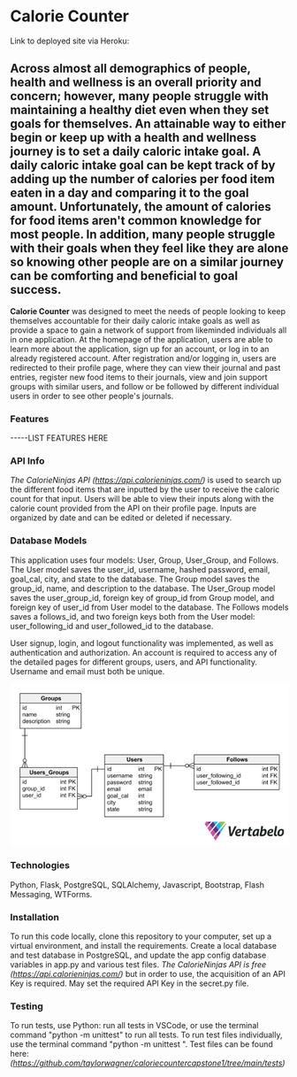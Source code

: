 # Calorie Counter

Link to deployed site via Heroku:

## Across almost all demographics of people, health and wellness is an overall priority and concern; however, many people struggle with maintaining a healthy diet even when they set goals for themselves. An attainable way to either begin or keep up with a health and wellness journey is to set a daily caloric intake goal. A daily caloric intake goal can be kept track of by adding up the number of calories per food item eaten in a day and comparing it to the goal amount. Unfortunately, the amount of calories for food items aren't common knowledge for most people. In addition, many people struggle with their goals when they feel like they are alone so knowing other people are on a similar journey can be comforting and beneficial to goal success.

**Calorie Counter** was designed to meet the needs of people looking to keep themselves accountable for their daily caloric intake goals as well as provide a space to gain a network of support from likeminded individuals all in one application. At the homepage of the application, users are able to learn more about the application, sign up for an account, or log in to an already registered account. After registration and/or logging in, users are redirected to their profile page, where they can view their journal and past entries, register new food items to their journals, view and join support groups with similar users, and follow or be followed by different individual users in order to see other people's journals.

### Features

-----LIST FEATURES HERE

### API Info

*The CalorieNinjas API (https://api.calorieninjas.com/)* is used to search up the different food items that are inputted by the user to receive the caloric count for that input. Users will be able to view their inputs along with the calorie count provided from the API on their profile page. Inputs are organized by date and can be edited or deleted if necessary.

### Database Models

This application uses four models: User, Group, User_Group, and Follows. The User model saves the user_id, username, hashed password, email, goal_cal, city, and state to the database. The Group model saves the group_id, name, and description to the database. The User_Group model saves the user_group_id, foreign key of group_id from Group model, and foreign key of user_id from User model to the database. The Follows models saves a follows_id, and two foreign keys both from the User model: user_following_id and user_followed_id to the database.

User signup, login, and logout functionality was implemented, as well as authentication and authorization. An account is required to access any of the detailed pages for different groups, users, and API functionality. Username and email must both be unique.

![Database Models Schema](static/images/calcountschema.png)

### Technologies

Python, Flask, PostgreSQL, SQLAlchemy, Javascript, Bootstrap, Flash Messaging, WTForms.

### Installation 

To run this code locally, clone this repository to your computer, set up a virtual environment, and install the requirements. Create a local database and test database in PostgreSQL, and update the app config database variables in app.py and various test files. *The CalorieNinjas API is free (https://api.calorieninjas.com/)* but in order to use, the acquisition of an API Key is required. May set the required API Key in the secret.py file.

### Testing

To run tests, use Python: run all tests in VSCode, or use the terminal command "python -m unittest" to run all tests. To run test files individually, use the terminal command "python -m unittest <filename>". Test files can be found here: *(https://github.com/taylorwagner/caloriecountercapstone1/tree/main/tests)*